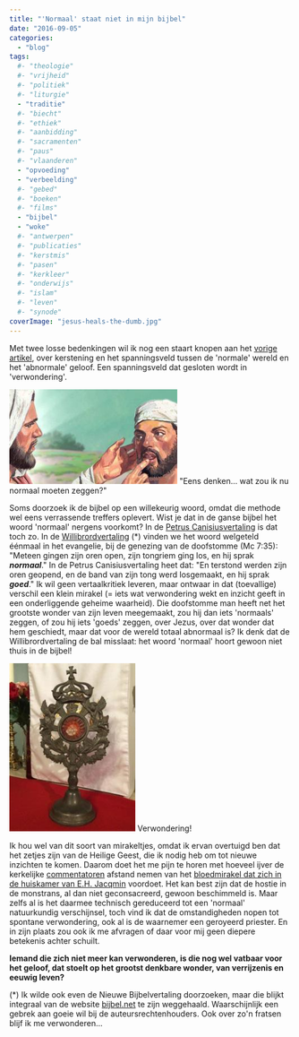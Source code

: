 ```yaml
---
title: "'Normaal' staat niet in mijn bijbel"
date: "2016-09-05"
categories: 
  - "blog"
tags:
  #- "theologie"
  #- "vrijheid"
  #- "politiek"
  #- "liturgie"
  - "traditie"
  #- "biecht"
  #- "ethiek"
  #- "aanbidding"
  #- "sacramenten"
  #- "paus"
  #- "vlaanderen"
  - "opvoeding"
  - "verbeelding"
  #- "gebed"
  #- "boeken"
  #- "films"
  - "bijbel"
  - "woke"
  #- "antwerpen"
  #- "publicaties"
  #- "kerstmis"
  #- "pasen"
  #- "kerkleer"
  #- "onderwijs"
  #- "islam"
  #- "leven"
  #- "synode"
coverImage: "jesus-heals-the-dumb.jpg"
---
```


Met twee losse bedenkingen wil ik nog een staart knopen aan het [vorige artikel](/blog/geloven-normaal-of-abnormaal/), over kerstening en het spanningsveld tussen de 'normale' wereld en het 'abnormale' geloof. Een spanningsveld dat gesloten wordt in 'verwondering'.

!["Eens denken... wat zou ik nu normaal moeten zeggen?"](images/jesus-heals-the-dumb-300x169.jpg) "Eens denken... wat zou ik nu normaal moeten zeggen?"

Soms doorzoek ik de bijbel op een willekeurig woord, omdat die methode wel eens verrassende treffers oplevert. Wist je dat in de ganse bijbel het woord 'normaal' nergens voorkomt? In de [Petrus Canisiusvertaling](/blog/bijbelvertaling-petrus-canisius-studiebijbel-gratis-downloaden/) is dat toch zo. In de [Willibrordvertaling](http://bijbel.net/wb/?normaal) (\*) vinden we het woord welgeteld éénmaal in het evangelie, bij de genezing van de doofstomme (Mc 7:35): "Meteen gingen zijn oren open, zijn tongriem ging los, en hij sprak _**normaal**_." In de Petrus Canisiusvertaling heet dat: "En terstond werden zijn oren geopend, en de band van zijn tong werd losgemaakt, en hij sprak _**goed**_." Ik wil geen vertaalkritiek leveren, maar ontwaar in dat (toevallige) verschil een klein mirakel (= iets wat verwondering wekt en inzicht geeft in een onderliggende geheime waarheid). Die doofstomme man heeft net het grootste wonder van zijn leven meegemaakt, zou hij dan iets 'normaals' zeggen, of zou hij iets 'goeds' zeggen, over Jezus, over dat wonder dat hem geschiedt, maar dat voor de wereld totaal abnormaal is? Ik denk dat de Willibrordvertaling de bal misslaat: het woord 'normaal' hoort gewoon niet thuis in de bijbel!

![Verwondering!](images/bloedwonder-225x300.jpg) Verwondering!

Ik hou wel van dit soort van mirakeltjes, omdat ik ervan overtuigd ben dat het zetjes zijn van de Heilige Geest, die ik nodig heb om tot nieuwe inzichten te komen. Daarom doet het me pijn te horen met hoeveel ijver de kerkelijke [commentatoren](http://www.hln.be/hln/nl/922/Nieuws/article/detail/2838935/2016/08/24/Bloedende-hostie-allicht-biochemische-reactie-in-brood.dhtml) afstand nemen van het [bloedmirakel dat zich in de huiskamer van E.H. Jacqmin](http://www.nieuwsblad.be/cnt/dmf20160824_02437216) voordoet. Het kan best zijn dat de hostie in de monstrans, al dan niet geconsacreerd, gewoon beschimmeld is. Maar zelfs al is het daarmee technisch gereduceerd tot een 'normaal' natuurkundig verschijnsel, toch vind ik dat de omstandigheden nopen tot spontane verwondering, ook al is de waarnemer een geroyeerd priester. En in zijn plaats zou ook ik me afvragen of daar voor mij geen diepere betekenis achter schuilt. 

**Iemand die zich niet meer kan verwonderen, is die nog wel vatbaar voor het geloof, dat stoelt op het grootst denkbare wonder, van verrijzenis en eeuwig leven?**

(\*) Ik wilde ook even de Nieuwe Bijbelvertaling doorzoeken, maar die blijkt integraal van de website [bijbel.net](http://bijbel.net/) te zijn weggehaald. Waarschijnlijk een gebrek aan goeie wil bij de auteursrechtenhouders. Ook over zo'n fratsen blijf ik me verwonderen...

